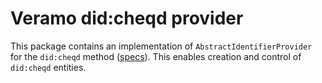 # Veramo did:cheqd provider

This package contains an implementation of `AbstractIdentifierProvider` for the `did:cheqd` method ([specs](https://docs.cheqd.io/identity/architecture/adr-list/adr-001-cheqd-did-method#cheqd-did-method-did-cheqd)).
This enables creation and control of `did:cheqd` entities.